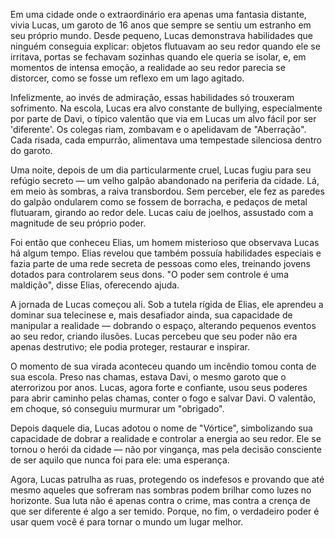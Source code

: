 Em uma cidade onde o extraordinário era apenas uma fantasia distante, vivia Lucas, um garoto de 16 anos que sempre se sentiu um estranho em seu próprio mundo. Desde pequeno, Lucas demonstrava habilidades que ninguém conseguia explicar: objetos flutuavam ao seu redor quando ele se irritava, portas se fechavam sozinhas quando ele queria se isolar, e, em momentos de intensa emoção, a realidade ao seu redor parecia se distorcer, como se fosse um reflexo em um lago agitado.

Infelizmente, ao invés de admiração, essas habilidades só trouxeram sofrimento. Na escola, Lucas era alvo constante de bullying, especialmente por parte de Davi, o típico valentão que via em Lucas um alvo fácil por ser 'diferente'. Os colegas riam, zombavam e o apelidavam de "Aberração". Cada risada, cada empurrão, alimentava uma tempestade silenciosa dentro do garoto.

Uma noite, depois de um dia particularmente cruel, Lucas fugiu para seu refúgio secreto — um velho galpão abandonado na periferia da cidade. Lá, em meio às sombras, a raiva transbordou. Sem perceber, ele fez as paredes do galpão ondularem como se fossem de borracha, e pedaços de metal flutuaram, girando ao redor dele. Lucas caiu de joelhos, assustado com a magnitude de seu próprio poder.

Foi então que conheceu Elias, um homem misterioso que observava Lucas há algum tempo. Elias revelou que também possuía habilidades especiais e fazia parte de uma rede secreta de pessoas como eles, treinando jovens dotados para controlarem seus dons. "O poder sem controle é uma maldição", disse Elias, oferecendo ajuda.

A jornada de Lucas começou ali. Sob a tutela rígida de Elias, ele aprendeu a dominar sua telecinese e, mais desafiador ainda, sua capacidade de manipular a realidade — dobrando o espaço, alterando pequenos eventos ao seu redor, criando ilusões. Lucas percebeu que seu poder não era apenas destrutivo; ele podia proteger, restaurar e inspirar.

O momento de sua virada aconteceu quando um incêndio tomou conta de sua escola. Preso nas chamas, estava Davi, o mesmo garoto que o aterrorizou por anos. Lucas, agora forte e confiante, usou seus poderes para abrir caminho pelas chamas, conter o fogo e salvar Davi. O valentão, em choque, só conseguiu murmurar um "obrigado".

Depois daquele dia, Lucas adotou o nome de "Vórtice", simbolizando sua capacidade de dobrar a realidade e controlar a energia ao seu redor. Ele se tornou o herói da cidade — não por vingança, mas pela decisão consciente de ser aquilo que nunca foi para ele: uma esperança.

Agora, Lucas patrulha as ruas, protegendo os indefesos e provando que até mesmo aqueles que sofreram nas sombras podem brilhar como luzes no horizonte. Sua luta não é apenas contra o crime, mas contra a crença de que ser diferente é algo a ser temido. Porque, no fim, o verdadeiro poder é usar quem você é para tornar o mundo um lugar melhor.